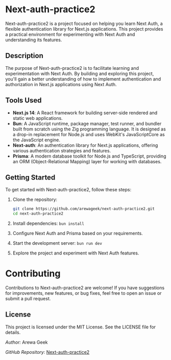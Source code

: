 # Next-auth-practice2

Next-auth-practice2 is a project focused on helping you learn Next Auth, a flexible authentication library for Next.js applications. This project provides a practical environment for experimenting with Next Auth and understanding its features.

## Description

The purpose of Next-auth-practice2 is to facilitate learning and experimentation with Next Auth. By building and exploring this project, you'll gain a better understanding of how to implement authentication and authorization in Next.js applications using Next Auth.

## Tools Used

- **Next.js 14**: A React framework for building server-side rendered and static web applications.
- **Bun**: A JavaScript runtime, package manager, test runner, and bundler built from scratch using the Zig programming language. It is designed as a drop-in replacement for Node.js and uses WebKit's JavaScriptCore as the JavaScript engine.
- **Next-auth**: An authentication library for Next.js applications, offering various authentication strategies and features.
- **Prisma**: A modern database toolkit for Node.js and TypeScript, providing an ORM (Object-Relational Mapping) layer for working with databases.

## Getting Started

To get started with Next-auth-practice2, follow these steps:

1. Clone the repository:

   ```bash
   git clone https://github.com/arewageek/next-auth-practice2.git
   cd next-auth-practice2

   ```

2. Install dependencies: `bun install`

3. Configure Next Auth and Prisma based on your requirements.

4. Start the development server: `bun run dev`

5. Explore the project and experiment with Next Auth features.

# Contributing

Contributions to Next-auth-practice2 are welcome! If you have suggestions for improvements, new features, or bug fixes, feel free to open an issue or submit a pull request.

## License

This project is licensed under the MIT License. See the LICENSE file for details.

_Author:_ Arewa Geek

_GitHub Repository:_ [Next-auth-practice2](http://github.com/arewageek/next-auth-practice2)
